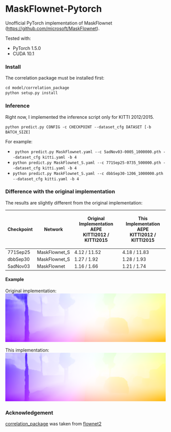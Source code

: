 # MaskFlownet-Pytorch
Unofficial PyTorch implementation of MaskFlownet (https://github.com/microsoft/MaskFlownet).

Tested with:
* PyTorch 1.5.0
* CUDA 10.1

### Install
The correlation package must be installed first:
```
cd model/correlation_package
python setup.py install
```

### Inference
Right now, I implemented the inference script only for KITTI 2012/2015.

```
python predict.py CONFIG -c CHECKPOINT --dataset_cfg DATASET [-b BATCH_SIZE]
```

For example:
* ``` python predict.py MaskFlownet.yaml --c 5adNov03-0005_1000000.pth --dataset_cfg kitti.yaml -b 4```
* ``` python predict.py MaskFlownet_S.yaml --c 771Sep25-0735_500000.pth --dataset_cfg kitti.yaml -b 4 ```
* ``` python predict.py MaskFlownet_S.yaml --c dbbSep30-1206_1000000.pth --dataset_cfg kitti.yaml -b 4 ```

### Difference with the original implementation
The results are slightly different from the original implementation:

| Checkpoint | Network | <p>Original Implementation AEPE <br> KITTI2012 / KITTI2015</p> | <p>This Implementation AEPE <br> KITTI2012 / KITTI2015</p> |
| --- | --- | --- | ---|
| 771Sep25 | MaskFlownet_S | 4.12 / 11.52 | 4.18 / 11.83 |
| dbbSep30 | MaskFlownet_S | 1.27 / 1.92 | 1.28 / 1.93 |
| 5adNov03 | MaskFlownet   | 1.16 / 1.66 | 1.21 / 1.74 |
 
#### Example
Original implementation:
![original_visualization](./data/original-implementation.png)

This implementation:
![this_visualization](./data/this-implementation.png)

### Acknowledgement
[correlation_package](model/correlation_package) was taken from [flownet2](https://github.com/NVIDIA/flownet2-pytorch/tree/master/networks/correlation_package)
